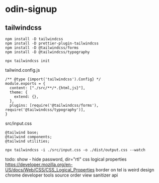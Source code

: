 # odin-signup

## tailwindcss

```
npm install -D tailwindcss
npm install -D prettier-plugin-tailwindcss
npm install -D @tailwindcss/forms
npm install -D @tailwindcss/typography

npx tailwindcss init
```

tailwind.config.js

```
/** @type {import('tailwindcss').Config} */
module.exports = {
  content: ["./src/**/*.{html,js}"],
  theme: {
    extend: {},
  },
  plugins: [require('@tailwindcss/forms'), require('@tailwindcss/typography')],
}
```

src/input.css

```
@tailwind base;
@tailwind components;
@tailwind utilities;
```

```
npx tailwindcss -i ./src/input.css -o ./dist/output.css --watch
```


todo:
show - hide password, dir="rtl" 
css logical properties https://developer.mozilla.org/en-US/docs/Web/CSS/CSS_Logical_Properties
border on tel is weird
design
chrome developer tools source order view
sanitizer api